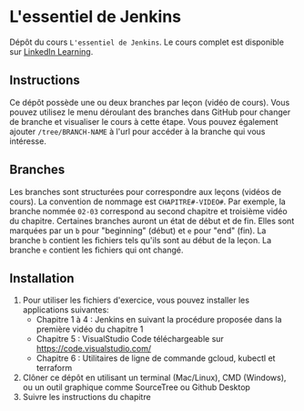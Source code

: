# L'essentiel de Jenkins
Dépôt du cours `L'essentiel de Jenkins`. Le cours complet est disponible sur [LinkedIn Learning][lil-course-url].

## Instructions
Ce dépôt possède une ou deux branches par leçon (vidéo de cours). Vous pouvez utilisez le menu déroulant des branches dans GitHub pour changer de branche
et visualiser le cours à cette étape. Vous pouvez également ajouter `/tree/BRANCH-NAME` à l'url pour accéder à la branche qui vous intéresse.

## Branches
Les branches sont structurées pour correspondre aux leçons (vidéos de cours). La convention de nommage est `CHAPITRE#-VIDEO#`. Par exemple, la branche nommée `02-03` correspond au second chapitre et troisième vidéo du chapitre. 
Certaines branches auront un état de début et de fin. Elles sont marquées par un `b` pour "beginning" (début) et `e` pour "end" (fin). La branche `b` contient les fichiers tels qu'ils sont au début de la leçon. La branche `e` contient les fichiers qui ont changé.

## Installation
1. Pour utiliser les fichiers d'exercice, vous pouvez installer les applications suivantes:
	- Chapitre 1 à 4 : Jenkins en suivant la procédure proposée dans la première vidéo du chapitre 1
	- Chapitre 5 : VisualStudio Code téléchargeable sur https://code.visualstudio.com/ 
	- Chapitre 6 : Utilitaires de ligne de commande gcloud, kubectl et terraform 
2. Clôner ce dépôt en utilisant un terminal (Mac/Linux), CMD (Windows), ou un outil graphique comme SourceTree ou Github Desktop
3. Suivre les instructions du chapitre


[0]: https://www.linkedin.com/learning/l-essentiel-de-jenkins

[lil-course-url]: https://www.linkedin.com/learning/l-essentiel-de-jenkins
